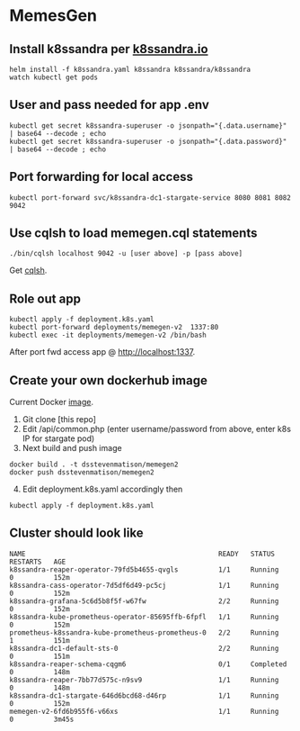 # MemesGen

## Install k8ssandra per [k8ssandra.io](https://k8ssandra.io/)

```
helm install -f k8ssandra.yaml k8ssandra k8ssandra/k8ssandra
watch kubectl get pods
```

## User and pass needed for app .env

```
kubectl get secret k8ssandra-superuser -o jsonpath="{.data.username}" | base64 --decode ; echo
kubectl get secret k8ssandra-superuser -o jsonpath="{.data.password}" | base64 --decode ; echo
```

## Port forwarding for local access

```
kubectl port-forward svc/k8ssandra-dc1-stargate-service 8080 8081 8082 9042
```

## Use cqlsh to load memegen.cql statements

```
./bin/cqlsh localhost 9042 -u [user above] -p [pass above]
```
Get [cqlsh](https://downloads.datastax.com/#cqlsh).

## Role out app 

```
kubectl apply -f deployment.k8s.yaml
kubectl port-forward deployments/memegen-v2  1337:80
kubectl exec -it deployments/memegen-v2 /bin/bash
```
After port fwd access app @ [http://localhost:1337](http://localhost:1337).

## Create your own dockerhub image

Current Docker [image](https://hub.docker.com/repository/docker/dsstevenmatison/memegen2). 

1. Git clone [this repo]
2. Edit /api/common.php (enter username/password from above, enter k8s IP for stargate pod)
3. Next build and push image
```
docker build . -t dsstevenmatison/memegen2
docker push dsstevenmatison/memegen2
```
4. Edit deployment.k8s.yaml accordingly then
```
kubectl apply -f deployment.k8s.yaml
```

## Cluster should look like

```
NAME                                                READY   STATUS      RESTARTS   AGE
k8ssandra-reaper-operator-79fd5b4655-qvgls          1/1     Running     0          152m
k8ssandra-cass-operator-7d5df6d49-pc5cj             1/1     Running     0          152m
k8ssandra-grafana-5c6d5b8f5f-w67fw                  2/2     Running     0          152m
k8ssandra-kube-prometheus-operator-85695ffb-6fpfl   1/1     Running     0          152m
prometheus-k8ssandra-kube-prometheus-prometheus-0   2/2     Running     1          151m
k8ssandra-dc1-default-sts-0                         2/2     Running     0          151m
k8ssandra-reaper-schema-cqgm6                       0/1     Completed   0          148m
k8ssandra-reaper-7bb77d575c-n9sv9                   1/1     Running     0          148m
k8ssandra-dc1-stargate-646d6bcd68-d46rp             1/1     Running     0          152m
memegen-v2-6fd6b955f6-v66xs                         1/1     Running     0          3m45s
```